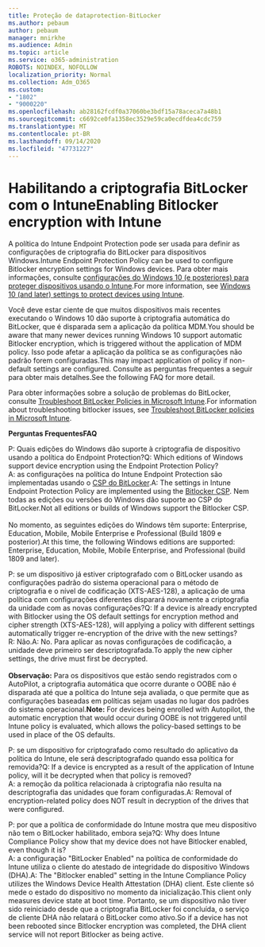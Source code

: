 ```yaml
---
title: Proteção de dataprotection-BitLocker
ms.author: pebaum
author: pebaum
manager: mnirkhe
ms.audience: Admin
ms.topic: article
ms.service: o365-administration
ROBOTS: NOINDEX, NOFOLLOW
localization_priority: Normal
ms.collection: Adm_O365
ms.custom:
- "1802"
- "9000220"
ms.openlocfilehash: ab28162fcdf0a37060be3bdf15a78aceca7a48b1
ms.sourcegitcommit: c6692ce0fa1358ec3529e59ca0ecdfdea4cdc759
ms.translationtype: MT
ms.contentlocale: pt-BR
ms.lasthandoff: 09/14/2020
ms.locfileid: "47731227"
---
```

# <a name="enabling-bitlocker-encryption-with-intune"></a><span data-ttu-id="21249-102">Habilitando a criptografia BitLocker com o Intune</span><span class="sxs-lookup"><span data-stu-id="21249-102">Enabling Bitlocker encryption with Intune</span></span>

 <span data-ttu-id="21249-103">A política do Intune Endpoint Protection pode ser usada para definir as configurações de criptografia do BitLocker para dispositivos Windows.</span><span class="sxs-lookup"><span data-stu-id="21249-103">Intune Endpoint Protection Policy can be used to configure Bitlocker encryption settings for Windows devices.</span></span> <span data-ttu-id="21249-104">Para obter mais informações, consulte [configurações do Windows 10 (e posteriores) para proteger dispositivos usando o Intune](https://docs.microsoft.com/intune/endpoint-protection-windows-10#windows-encryption).</span><span class="sxs-lookup"><span data-stu-id="21249-104">For more information, see [Windows 10 (and later) settings to protect devices using Intune](https://docs.microsoft.com/intune/endpoint-protection-windows-10#windows-encryption).</span></span>
 
<span data-ttu-id="21249-105">Você deve estar ciente de que muitos dispositivos mais recentes executando o Windows 10 dão suporte à criptografia automática do BitLocker, que é disparada sem a aplicação da política MDM.</span><span class="sxs-lookup"><span data-stu-id="21249-105">You should be aware that many newer devices running Windows 10 support automatic Bitlocker encryption, which is triggered without the application of MDM policy.</span></span> <span data-ttu-id="21249-106">Isso pode afetar a aplicação da política se as configurações não padrão forem configuradas.</span><span class="sxs-lookup"><span data-stu-id="21249-106">This may impact application of policy if non-default settings are configured.</span></span> <span data-ttu-id="21249-107">Consulte as perguntas frequentes a seguir para obter mais detalhes.</span><span class="sxs-lookup"><span data-stu-id="21249-107">See the following FAQ for more detail.</span></span>
 
<span data-ttu-id="21249-108">Para obter informações sobre a solução de problemas do BitLocker, consulte [Troubleshoot BitLocker Policies in Microsoft Intune](https://docs.microsoft.com/intune/protect/troubleshoot-bitlocker-policies).</span><span class="sxs-lookup"><span data-stu-id="21249-108">For information about troubleshooting bitlocker issues, see [Troubleshoot BitLocker policies in Microsoft Intune](https://docs.microsoft.com/intune/protect/troubleshoot-bitlocker-policies).</span></span>
 
 
<span data-ttu-id="21249-109">**Perguntas Frequentes**</span><span class="sxs-lookup"><span data-stu-id="21249-109">**FAQ**</span></span>

 <span data-ttu-id="21249-110">P: Quais edições do Windows dão suporte à criptografia de dispositivo usando a política do Endpoint Protection?</span><span class="sxs-lookup"><span data-stu-id="21249-110">Q: Which editions of Windows support device encryption using the Endpoint Protection Policy?</span></span><br>
 <span data-ttu-id="21249-111">A: as configurações na política do Intune Endpoint Protection são implementadas usando o [CSP do BitLocker](https://docs.microsoft.com/windows/client-management/mdm/bitlocker-csp).</span><span class="sxs-lookup"><span data-stu-id="21249-111">A: The settings in Intune Endpoint Protection Policy  are implemented using the [Bitlocker CSP](https://docs.microsoft.com/windows/client-management/mdm/bitlocker-csp).</span></span> <span data-ttu-id="21249-112">Nem todas as edições ou versões do Windows dão suporte ao CSP do BitLocker.</span><span class="sxs-lookup"><span data-stu-id="21249-112">Not all editions or builds of Windows support the Bitlocker CSP.</span></span> <br><br>
      <span data-ttu-id="21249-113">No momento, as seguintes edições do Windows têm suporte: Enterprise, Education, Mobile, Mobile Enterprise e Professional (Build 1809 e posterior).</span><span class="sxs-lookup"><span data-stu-id="21249-113">At this time, the following Windows editions are supported: Enterprise, Education, Mobile, Mobile Enterprise, and Professional (build 1809 and later).</span></span>
 
<span data-ttu-id="21249-114">P: se um dispositivo já estiver criptografado com o BitLocker usando as configurações padrão do sistema operacional para o método de criptografia e o nível de codificação (XTS-AES-128), a aplicação de uma política com configurações diferentes disparará novamente a criptografia da unidade com as novas configurações?</span><span class="sxs-lookup"><span data-stu-id="21249-114">Q: If a device is already encrypted with Bitlocker using the OS default settings for encryption method and cipher strength (XTS-AES-128), will applying a policy with different settings automatically trigger re-encryption of the drive with the new settings?</span></span><br>
<span data-ttu-id="21249-115">R: Não.</span><span class="sxs-lookup"><span data-stu-id="21249-115">A: No.</span></span> <span data-ttu-id="21249-116">Para aplicar as novas configurações de codificação, a unidade deve primeiro ser descriptografada.</span><span class="sxs-lookup"><span data-stu-id="21249-116">To apply the new cipher settings, the drive must first be decrypted.</span></span><br><br>
<span data-ttu-id="21249-117">**Observação:** Para os dispositivos que estão sendo registrados com o AutoPilot, a criptografia automática que ocorre durante o OOBE não é disparada até que a política do Intune seja avaliada, o que permite que as configurações baseadas em políticas sejam usadas no lugar dos padrões do sistema operacional.</span><span class="sxs-lookup"><span data-stu-id="21249-117">**Note:** For devices being enrolled with Autopilot, the automatic encryption that would occur during OOBE is not triggered until Intune policy is evaluated, which allows the policy-based settings to be used in place of the OS defaults.</span></span>
 
<span data-ttu-id="21249-118">P: se um dispositivo for criptografado como resultado do aplicativo da política do Intune, ele será descriptografado quando essa política for removida?</span><span class="sxs-lookup"><span data-stu-id="21249-118">Q: If a device is encrypted as a result of the  application of Intune policy, will it be decrypted when that policy is removed?</span></span><br>
<span data-ttu-id="21249-119">A: a remoção da política relacionada à criptografia não resulta na descriptografia das unidades que foram configuradas.</span><span class="sxs-lookup"><span data-stu-id="21249-119">A: Removal of encryption-related policy does NOT result in decryption of the drives that were configured.</span></span>
 
<span data-ttu-id="21249-120">P: por que a política de conformidade do Intune mostra que meu dispositivo não tem o BitLocker habilitado, embora seja?</span><span class="sxs-lookup"><span data-stu-id="21249-120">Q: Why does Intune Compliance Policy show that my device does not have Bitlocker enabled, even though it is?</span></span><br>
<span data-ttu-id="21249-121">A: a configuração "BitLocker Enabled" na política de conformidade do Intune utiliza o cliente do atestado de integridade do dispositivo Windows (DHA).</span><span class="sxs-lookup"><span data-stu-id="21249-121">A: The "Bitlocker enabled" setting in the Intune Compliance Policy utilizes the Windows Device Health Attestation  (DHA) client.</span></span> <span data-ttu-id="21249-122">Este cliente só mede o estado do dispositivo no momento da inicialização.</span><span class="sxs-lookup"><span data-stu-id="21249-122">This client only measures device state at boot time.</span></span> <span data-ttu-id="21249-123">Portanto, se um dispositivo não tiver sido reiniciado desde que a criptografia BitLocker foi concluída, o serviço de cliente DHA não relatará o BitLocker como ativo.</span><span class="sxs-lookup"><span data-stu-id="21249-123">So if a device has not been rebooted since Bitlocker encryption was completed, the DHA client service will not report Bitlocker as being active.</span></span>
 
 